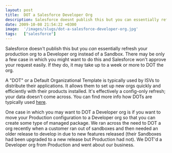 ```yaml
---
layout: post
title:  DOT a Salesforce Developer Org
description: Salesforce doesnt publish this but you can essentially refresh your production org to a Developer org instead of a Sandbox. There may be only a few case in which you might want to do this and Salesforce wont approve your request easily. If they do, it may take up to a week or more to DOT the org. A DOT or a Default Organizational Template is typically used by ISVs to distribute their applications. It allows them to set up new orgs quickly and efficiently with their products installed. Its effect
date: 2009-10-08 21:54:22 +0300
image:  '/images/slugs/dot-a-salesforce-developer-org.jpg'
tags:   ["salesforce"]
---
```

<p>Salesforce doesn't publish this but you <em>can </em>essentially refresh your production org to a Developer org instead of a Sandbox. There may be only a few case in which you might want to do this and Salesforce won't approve your request easily. If they do, it may take up to a week or more to DOT the org.</p>
<p>A "DOT" or a Default Organizational Template is typically used by ISVs to distribute their applications. It allows them to set up new orgs quickly and efficiently with their products installed. It's effectively a config-only refresh; your data doesn't come across. You can find more info how DOTs are typically used <a href="http://wiki.developerforce.com/index.php/Trialforce" target="_blank">here</a>.</p>
<p>One case in which you may want to DOT a Developer org is if you want to move your Production configuration to a Developer org so that you can create some type of managed package. We ran across the need to DOT a org recently when a customer ran out of sandboxes and then needed an older release to develop in due to new features released (their Sandboxes had been upgraded to a new release but Production had not). We DOT'd a Developer org from Production and went about our business.</p>

